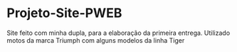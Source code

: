 # Projeto-Site-PWEB
Site feito com minha dupla, para a elaboração da primeira entrega. Utilizado motos da marca Triumph com alguns modelos da linha Tiger
